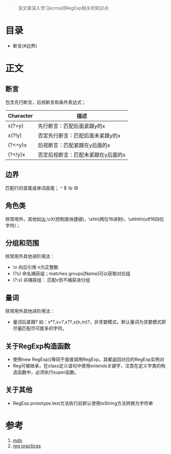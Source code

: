 > 该文章深入学习ecma对RegExp相关的知识点

# 目录
- 断言(#边界)
# 正文

## 断言

包含先行断言，后视断言和条件表达式；

Character | 描述
--|--
x(?=y)|先行断言：匹配后面紧跟y的x
x(?!y)|否定先行断言：匹配后面未紧跟y的x
(?<=y)x|后视断言：匹配紧跟在y后面的x
(?<!y)x|否定后视断言：匹配未紧跟在y后面的x

## 边界

匹配行的首尾或单词首尾；
^ $ \b \B

## 角色类
除常用外，其他如[\b](backspace),\cX(控制类快捷键)，\xhh(两位16进制)，\uhhhh(utf16四位字符)；

## 分组和范围
除常用外其他进阶用法：

- \n 向后引用 n为正整数
- (?<Name>x) 命名捕获组；matches.groups[Name]可以获取对应组
- (?:x) 非捕获组： 匹配x但不捕获进分组
  
## 量词

除常用外其他进阶用法：

- 量词后紧跟?  如：x*?,x+?,x??,x{n,m}?，非贪婪模式。默认量词为贪婪模式即尽量匹配尽可能多的字符。

## 关于RegExp构造函数
- 使用new RegExp()等同于直接调用RegExp，其都返回对应的RegExp实例对
- Reg可被继承，在class定义语句中使用extends关键字，注意在定义字类的构造函数中，必须执行super函数。

## 关于其他

- RegExp.prototype.test方法执行前默认使用toString方法转换为字符串

# 参考
1. [mdn](https://developer.mozilla.org/en-US/docs/Web/JavaScript/Guide/Regular_Expressions)
2. [reg practices](https://alf.nu/RegexGolf)



